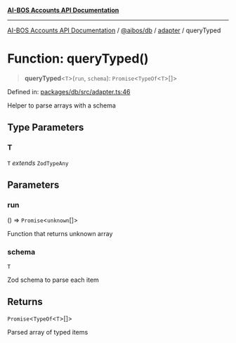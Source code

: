[**AI-BOS Accounts API Documentation**](../../../../README.md)

***

[AI-BOS Accounts API Documentation](../../../../README.md) / [@aibos/db](../../README.md) / [adapter](../README.md) / queryTyped

# Function: queryTyped()

> **queryTyped**\<`T`\>(`run`, `schema`): `Promise`\<`TypeOf`\<`T`\>[]\>

Defined in: [packages/db/src/adapter.ts:46](https://github.com/pohlai88/accounts/blob/48103fb36d28b2b9bfb33472b6de2f719773cde9/packages/db/src/adapter.ts#L46)

Helper to parse arrays with a schema

## Type Parameters

### T

`T` *extends* `ZodTypeAny`

## Parameters

### run

() => `Promise`\<`unknown`[]\>

Function that returns unknown array

### schema

`T`

Zod schema to parse each item

## Returns

`Promise`\<`TypeOf`\<`T`\>[]\>

Parsed array of typed items
